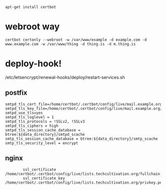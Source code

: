     apt-get install certbot

# webroot way

```
certbot certonly --webroot -w /var/www/example -d example.com -d www.example.com -w /var/www/thing -d thing.is -d m.thing.is
```

# deploy-hook!

/etc/letsencrypt/renewal-hooks/deploy/restart-services.sh

## postfix

```
smtpd_tls_cert_file=/home/certbot/.certbot/config/live/mail.example.org/fullchain.pem
smtpd_tls_key_file=/home/certbot/.certbot/config/live/mail.example.org/privkey.pem
smtpd_use_tls=yes
smtpd_tls_loglevel = 1
smtpd_tls_protocols = !SSLv2, !SSLv3
smtpd_tls_ciphers = high
smtpd_tls_session_cache_database = btree:${data_directory}/smtpd_scache
smtp_tls_session_cache_database = btree:${data_directory}/smtp_scache
smtp_tls_security_level = encrypt
```

## nginx

```
        ssl_certificate /home/certbot/.certbot/config/live/lists.techcultivation.org/fullchain.pem;
        ssl_certificate_key /home/certbot/.certbot/config/live/lists.techcultivation.org/privkey.pem;
```
